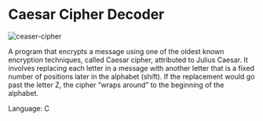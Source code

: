 # Caesar Cipher Decoder

![ceaser-cipher](https://github.com/ahmedm097/Ceaser-Cipher/assets/60136666/f0d79287-365d-42b6-8e78-5540e6f1c5de)


A program that encrypts a message using one of the oldest known encryption techniques, called Caesar cipher, attributed to Julius Caesar. It involves replacing each letter in a message with another letter that is a fixed number of positions later in the alphabet (shift). If the replacement would go past the letter Z, the cipher “wraps around” to the beginning of the alphabet. 

Language: C 
